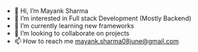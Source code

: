 - 👋 Hi, I’m Mayank Sharma
- 👀 I’m interested in Full stack Development (Mostly Backend)
- 🌱 I’m currently learning new frameworks
- 💞️ I’m looking to collaborate on projects
- 📫 How to reach me mayank.sharma08june@gmail.com
